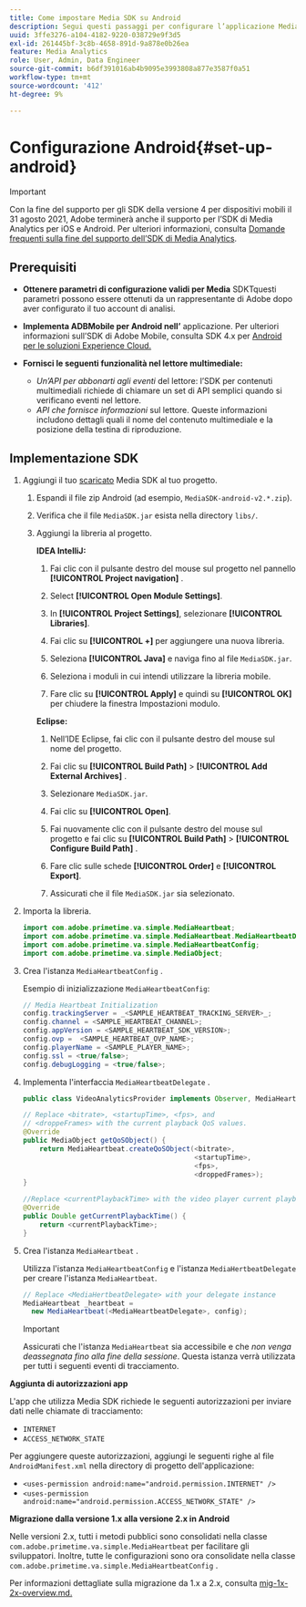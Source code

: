 ```yaml
---
title: Come impostare Media SDK su Android
description: Segui questi passaggi per configurare l’applicazione Media SDK su Android.
uuid: 3ffe3276-a104-4182-9220-038729e9f3d5
exl-id: 261445bf-3c8b-4658-891d-9a878e0b26ea
feature: Media Analytics
role: User, Admin, Data Engineer
source-git-commit: b6df391016ab4b9095e3993808a877e3587f0a51
workflow-type: tm+mt
source-wordcount: '412'
ht-degree: 9%

---
```


# Configurazione Android{#set-up-android}

>[!IMPORTANT]
>
>Con la fine del supporto per gli SDK della versione 4 per dispositivi mobili il 31 agosto 2021, Adobe terminerà anche il supporto per l’SDK di Media Analytics per iOS e Android.  Per ulteriori informazioni, consulta [Domande frequenti sulla fine del supporto dell’SDK di Media Analytics](/help/sdk-implement/end-of-support-faqs.md).


## Prerequisiti

* **Ottenere parametri di configurazione validi per Media**
SDKTquesti parametri possono essere ottenuti da un rappresentante di Adobe dopo aver configurato il tuo account di analisi.
* **Implementa ADBMobile per Android nell’**
applicazione. Per ulteriori informazioni sull’SDK di Adobe Mobile, consulta SDK 4.x per  [Android per le soluzioni Experience Cloud.](https://experienceleague.adobe.com/docs/mobile-services/android/overview.html?lang=it)

* **Fornisci le seguenti funzionalità nel lettore multimediale:**
   * *Un’API per abbonarti agli eventi*  del lettore: l’SDK per contenuti multimediali richiede di chiamare un set di API semplici quando si verificano eventi nel lettore.
   * *API che fornisce informazioni*  sul lettore. Queste informazioni includono dettagli quali il nome del contenuto multimediale e la posizione della testina di riproduzione.

## Implementazione SDK

1. Aggiungi il tuo [scaricato](/help/sdk-implement/download-sdks.md#download-2x-sdks) Media SDK al tuo progetto.

   1. Espandi il file zip Android (ad esempio, `MediaSDK-android-v2.*.zip`).
   1. Verifica che il file `MediaSDK.jar` esista nella directory `libs/`.

   1. Aggiungi la libreria al progetto.

      **IDEA IntelliJ:**

      1. Fai clic con il pulsante destro del mouse sul progetto nel pannello **[!UICONTROL Project navigation]** .
      1. Select **[!UICONTROL Open Module Settings]**.
      1. In **[!UICONTROL Project Settings]**, selezionare **[!UICONTROL Libraries]**.

      1. Fai clic su **[!UICONTROL +]** per aggiungere una nuova libreria.
      1. Seleziona **[!UICONTROL Java]** e naviga fino al file `MediaSDK.jar`.

      1. Seleziona i moduli in cui intendi utilizzare la libreria mobile.
      1. Fare clic su **[!UICONTROL Apply]** e quindi su **[!UICONTROL OK]** per chiudere la finestra Impostazioni modulo.

      **Eclipse:**

      1. Nell’IDE Eclipse, fai clic con il pulsante destro del mouse sul nome del progetto.
      1. Fai clic su  **[!UICONTROL Build Path]** > **[!UICONTROL Add External Archives]** .
      1. Selezionare `MediaSDK.jar`.
      1. Fai clic su **[!UICONTROL Open]**.
      1. Fai nuovamente clic con il pulsante destro del mouse sul progetto e fai clic su **[!UICONTROL Build Path]** > **[!UICONTROL Configure Build Path]** .
      1. Fare clic sulle schede **[!UICONTROL Order]** e **[!UICONTROL Export]**.

      1. Assicurati che il file `MediaSDK.jar` sia selezionato.


1. Importa la libreria.

   ```java
   import com.adobe.primetime.va.simple.MediaHeartbeat;
   import com.adobe.primetime.va.simple.MediaHeartbeat.MediaHeartbeatDelegate;
   import com.adobe.primetime.va.simple.MediaHeartbeatConfig;
   import com.adobe.primetime.va.simple.MediaObject;
   ```

1. Crea l&#39;istanza `MediaHeartbeatConfig` .

   Esempio di inizializzazione `MediaHeartbeatConfig`:

   ```java
   // Media Heartbeat Initialization
   config.trackingServer = _<SAMPLE_HEARTBEAT_TRACKING_SERVER>_;
   config.channel = <SAMPLE_HEARTBEAT_CHANNEL>;
   config.appVersion = <SAMPLE_HEARTBEAT_SDK_VERSION>;
   config.ovp =  <SAMPLE_HEARTBEAT_OVP_NAME>;
   config.playerName = <SAMPLE_PLAYER_NAME>;
   config.ssl = <true/false>;
   config.debugLogging = <true/false>;
   ```

1. Implementa l&#39;interfaccia `MediaHeartbeatDelegate` .

   ```java
   public class VideoAnalyticsProvider implements Observer, MediaHeartbeatDelegate{}
   ```

   ```java
   // Replace <bitrate>, <startupTime>, <fps>, and  
   // <droppeFrames> with the current playback QoS values.  
   @Override
   public MediaObject getQoSObject() {
       return MediaHeartbeat.createQoSObject(<bitrate>,  
                                             <startupTime>,  
                                             <fps>,  
                                             <droppedFrames>);
   }
   
   //Replace <currentPlaybackTime> with the video player current playback time
   @Override
   public Double getCurrentPlaybackTime() {
       return <currentPlaybackTime>;
   }
   ```

1. Crea l&#39;istanza `MediaHeartbeat` .

   Utilizza l&#39;istanza `MediaHeartbeatConfig` e l&#39;istanza `MediaHertbeatDelegate` per creare l&#39;istanza `MediaHeartbeat`.

   ```java
   // Replace <MediaHertbeatDelegate> with your delegate instance
   MediaHeartbeat _heartbeat =  
     new MediaHeartbeat(<MediaHeartbeatDelegate>, config);
   ```

   >[!IMPORTANT]
   >
   >Assicurati che l&#39;istanza `MediaHeartbeat` sia accessibile e che *non venga deassegnata fino alla fine della sessione*. Questa istanza verrà utilizzata per tutti i seguenti eventi di tracciamento.

**Aggiunta di autorizzazioni app**

L&#39;app che utilizza Media SDK richiede le seguenti autorizzazioni per inviare dati nelle chiamate di tracciamento:

* `INTERNET`
* `ACCESS_NETWORK_STATE`

Per aggiungere queste autorizzazioni, aggiungi le seguenti righe al file `AndroidManifest.xml` nella directory di progetto dell&#39;applicazione:

* `<uses-permission android:name="android.permission.INTERNET" />`
* `<uses-permission android:name="android.permission.ACCESS_NETWORK_STATE" />`

**Migrazione dalla versione 1.x alla versione 2.x in Android**

Nelle versioni 2.x, tutti i metodi pubblici sono consolidati nella classe `com.adobe.primetime.va.simple.MediaHeartbeat` per facilitare gli sviluppatori. Inoltre, tutte le configurazioni sono ora consolidate nella classe `com.adobe.primetime.va.simple.MediaHeartbeatConfig` .

Per informazioni dettagliate sulla migrazione da 1.x a 2.x, consulta [mig-1x-2x-overview.md.](/help/sdk-implement/va-1x-to-2x/mig-1x-2x-overview.md)
